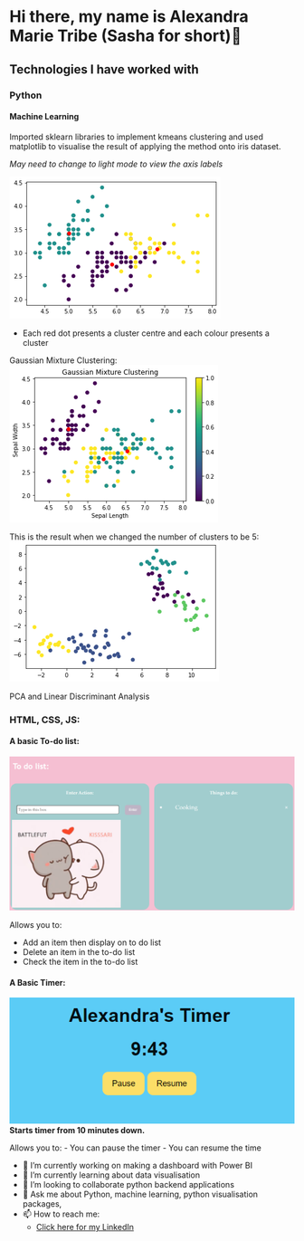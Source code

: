 # Hi there, my name is Alexandra Marie Tribe (Sasha for short)👋

## Technologies I have worked with

### Python
#### Machine Learning

Imported sklearn libraries to implement kmeans clustering and used matplotlib to visualise the result of applying the method onto iris dataset.

*May need to change to light mode to view the axis labels*

![A Visualisation model of the different clusters of the iris dataset](cluster-model.png)
- Each red dot presents a cluster centre and each colour presents a cluster

Gaussian Mixture Clustering:
![Gaussian Mixture Clustering version](gaussian-mixture-cluster.png)

This is the result when we changed the number of clusters to be 5:
![Visualisation of kmeans when number of clusters were put to five](kmean-five.png)

PCA and Linear Discriminant Analysis


### HTML, CSS, JS:
#### A basic To-do list:
![To-do list screenshot](to-do-list.png)

Allows you to:
 - Add an item then display on to do list
 - Delete an item in the to-do list
 - Check the item in the to-do list

#### A Basic Timer:
![Timer Website screenshot](timer.png)
**Starts timer from 10 minutes down.**

Allows you to:
    - You can pause the timer
    - You can resume the time




- 🔭 I’m currently working on making a dashboard with Power BI
- 🌱 I’m currently learning about data visualisation
- 👯 I’m looking to collaborate python backend applications
- 💬 Ask me about Python, machine learning, python visualisation packages,
- 📫 How to reach me: 
    - [Click here for my LinkedIn](https://www.linkedin.com/in/alexandra-tribe-8283a5257)

